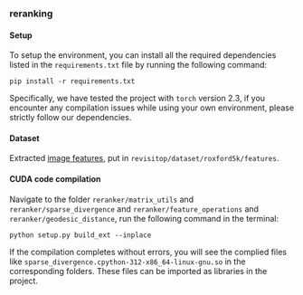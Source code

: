 ### reranking

#### Setup

To setup the environment, you can install all the required dependencies listed in the `requirements.txt` file by running the following command:

```
pip install -r requirements.txt
```

Specifically, we have tested the project with `torch` version 2.3, if you encounter any compilation issues while using your own environment, please strictly follow our dependencies.

#### Dataset

Extracted [image features](https://drive.google.com/drive/folders/1u3ZN1ItC__IqIk-_hn8apkXCn7MnpoYs?usp=sharing), put in `revisitop/dataset/roxford5k/features`.

#### CUDA code compilation

Navigate to the folder `reranker/matrix_utils` and `reranker/sparse_divergence` and `reranker/feature_operations` and `reranker/geodesic_distance`, run the following command in the terminal:

```
python setup.py build_ext --inplace
```

If the compilation completes without errors, you will see the complied files like `sparse_divergence.cpython-312-x86_64-linux-gnu.so` in the corresponding folders. These files can be imported as libraries in the project.
